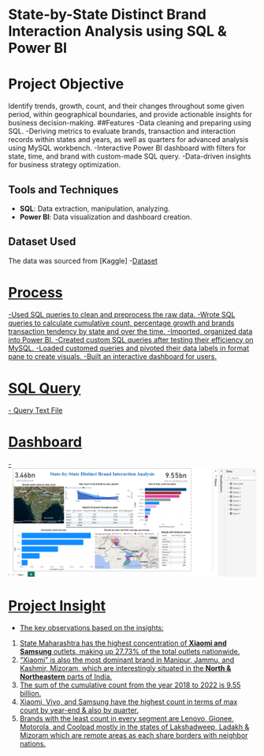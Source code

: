 # State-by-State Distinct Brand Interaction Analysis using SQL & Power BI
# Project Objective 
Identify trends, growth, count, and their changes throughout some given period, within geographical boundaries, and provide actionable insights for business decision-making. 
##Features
-Data cleaning and preparing using SQL.
-Deriving metrics to evaluate brands, transaction and interaction records within states and years, as well as quarters for advanced analysis using MySQL workbench. 
-Interactive Power BI dashboard with filters for state, time, and brand with custom-made SQL query.
-Data-driven insights for business strategy optimization. 
## Tools and Techniques
-	**SQL**: Data extraction, manipulation, analyzing.
-	**Power BI**: Data visualization and dashboard creation.
## Dataset Used
The data was sourced from [Kaggle]
-<a href= "https://github.com/NabobiA7/Data-Analysis-Dashboard/blob/main/final_agg_user_CSV.csv">Dataset
# Process
-Used SQL queries to clean and preprocess the raw data.
-Wrote SQL queries to calculate cumulative count, percentage growth and brands transaction tendency by state and over the time.
-Imported, organized data into Power BI.
-Created custom SQL queries after testing their efficiency on MySQL.
-Loaded customed queries and pivoted their data labels in format pane to create visuals. 
-Built an interactive dashboard for users. 
# SQL Query
-<a href= "https://github.com/NabobiA7/Data-Analysis-Dashboard/blob/main/finetech_dataset.sql"> Query Text File
# Dashboard
-![Power BI Visual Screenshot](https://github.com/NabobiA7/Data-Analysis-Dashboard/blob/main/Git_Power_BI_Visual.png)
# Project Insight
- The key observations based on the insights: 
1.	State Maharashtra has the highest concentration of **Xiaomi and Samsung** outlets, making up 27.73% of the total outlets nationwide. 
2.	“Xiaomi” is also the most dominant brand in Manipur, Jammu, and Kashmir, Mizoram, which are interestingly situated in the **North & Northeastern** parts of India. 
3.	The sum of the cumulative count from the year 2018 to 2022 is 9.55 billion. 
4.	Xiaomi, Vivo, and Samsung have the highest count in terms of max count by year-end & also by quarter. 
5.	Brands with the least count in every segment are Lenovo, Gionee, Motorola, and Coolpad mostly in the states of Lakshadweep, Ladakh & Mizoram which are remote areas as each share borders with neighbor nations. 

